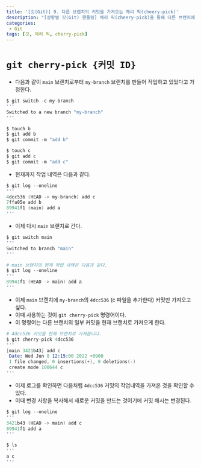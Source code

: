 ```yaml
---
title: '[깃(Git)] 9. 다른 브랜치의 커밋을 가져오는 체리 픽(cheery-pick)'
description: "[상황별 깃(Git) 핸들링] 체리 픽(cheery-pick)을 통해 다른 브랜치에 있는 커밋을 내 브랜치로 가져오는 방법"
categories:
 - Git
tags: [깃, 체리 픽, cherry-pick]
---
```


# `git cherry-pick {커밋 ID}`
- 다음과 같이 `main` 브랜치로부터 `my-branch` 브랜치를 만들어 작업하고 있었다고 가정한다.

```s
$ git switch -c my-branch
'''
Switched to a new branch "my-branch"
'''

$ touch b
$ git add b
$ git commit -m "add b"

$ touch c
$ git add c
$ git commit -m "add c"
```

- 현재까지 작업 내역은 다음과 같다.

```s
$ git log --oneline
'''
4dcc536 (HEAD -> my-branch) add c
7ffa05e add b
89941f1 (main) add a
'''
```

- 이제 다시 `main` 브랜치로 간다.

```s
$ git switch main
'''
Switched to branch "main"
'''

# main 브랜치의 현재 작업 내역은 다음과 같다.
$ git log --oneline
'''
89941f1 (HEAD -> main) add a
'''
```

- 이제 `main` 브랜치에 `my-branch`의 `4dcc536` (c 파일을 추가한다) 커밋만 가져오고 싶다.
- 이때 사용하는 것이 `git cherry-pick` 명령어이다.
- 이 명령어는 다른 브랜치의 일부 커밋을 현재 브랜치로 가져오게 한다.

```s
# 4dcc536 커밋을 현재 브랜치로 가져옵니다.
$ git cherry-pick 4dcc536
'''
[main 3421b43] add c
 Date: Wed Jun 8 12:15:00 2022 +0900
 1 file changed, 0 insertions(+), 0 deletions(-)
 create mode 100644 c
'''
```

- 이제 로그를 확인하면 다음처럼 `4dcc536` 커밋의 작업내역을 가져온 것을 확인할 수 있다.
- 이때 변경 사항을 복사해서 새로운 커밋을 만드는 것이기에 커밋 해시는 변경된다.

```s
$ git log --oneline
'''
3421b43 (HEAD -> main) add c
89941f1 add a
'''

$ ls
'''
a c
'''
```